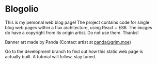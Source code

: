 # Blogolio
This is my personal web blog page! The project contains code for single blog web pages within a flux architecture, using React + ES6. The images do have a copyright from its origin artist. Do not use them. Thanks!

Banner art made by Panda (Contact artist at panda@grim.moe)

Go to the development branch to find out how this static web page is actually built. A tutorial will follow, stay tuned.
